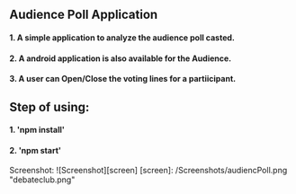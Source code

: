 Audience Poll Application
-------------------------

#### 1. A simple application to analyze the audience poll casted.
#### 2. A android application is also available for the Audience.
#### 3. A user can Open/Close the voting lines for a partiicipant.


## Step of using:

#### 1. 'npm install'
#### 2. 'npm start'

Screenshot:
![Screenshot][screen]
[screen]: /Screenshots/audiencPoll.png "debateclub.png"
